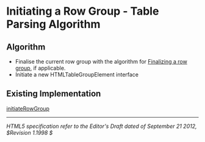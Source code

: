 Initiating a Row Group - Table Parsing Algorithm
=======================

## Algorithm

* Finalise the current row group with the algorithm for [Finalizing a row group](https://github.com/duboisp/Table-Usability-Concept/blob/master/rowGroupFinalize.md), if applicable. 
* Initiate a new HTMLTableGroupElement interface

## Existing Implementation

[initiateRowGroup](https://github.com/wet-boew/wet-boew/blob/master/src/js/workers/parser.table.js#L808)

-----
_HTML5 specification refer to the Editor's Draft dated of September 21 2012, $Revision 1.1998 $_
